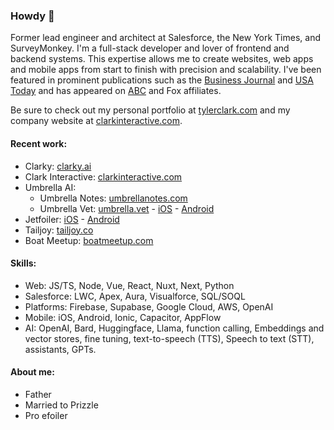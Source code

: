 ### Howdy 🤠
Former lead engineer and architect at Salesforce, the New York Times, and SurveyMonkey. I'm a full-stack developer and lover of frontend and backend systems. This expertise allows me to create websites, web apps and mobile apps from start to finish with precision and scalability. I've been featured in prominent publications such as the [Business Journal](https://www.bizjournals.com/tampabay/inno/stories/profiles/2023/10/24/veterinary-medtech-ai-company.html) and [USA Today](https://www.usatoday.com/story/special/contributor-content/2023/10/19/from-silicon-valley-to-pet-care-umbrella-ai-vision-for-ai-infused-vet-care/71242317007/) and has appeared on [ABC](https://www.abcactionnews.com/news/region-hillsborough/tampa-tech-pro-creates-app-that-connects-pet-owners-with-live-veterinarians) and Fox affiliates.

Be sure to check out my personal portfolio at [tylerclark.com](https://tylerclark.com) and my company website at [clarkinteractive.com](https://clarkinteractive.com).

#### Recent work:
- Clarky: [clarky.ai](https://clarky.ai)
- Clark Interactive: [clarkinteractive.com](https://clarkinteractive.com)
- Umbrella AI:
   - Umbrella Notes: [umbrellanotes.com](https://umbrellanotes.com)
   - Umbrella Vet: [umbrella.vet](https://umbrella.vet) - [iOS](https://umbrella.vet/ios) - [Android](https://umbrella.vet/android)
- Jetfoiler: [iOS](https://apps.apple.com/us/app/jetfoiler/id1555588917) - [Android](https://play.google.com/store/apps/details?id=com.kaiconcepts.Jetfoiler)
- Tailjoy: [tailjoy.co](https://tailjoy.co)
- Boat Meetup: [boatmeetup.com](https://boatmeetup.com)

#### Skills:
- Web: JS/TS, Node, Vue, React, Nuxt, Next, Python
- Salesforce: LWC, Apex, Aura, Visualforce, SQL/SOQL
- Platforms: Firebase, Supabase, Google Cloud, AWS, OpenAI
- Mobile: iOS, Android, Ionic, Capacitor, AppFlow
- AI: OpenAI, Bard, Huggingface, Llama, function calling, Embeddings and vector stores, fine tuning, text-to-speech (TTS), Speech to text (STT), assistants, GPTs.

#### About me:
- Father
- Married to Prizzle
- Pro efoiler
